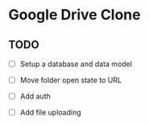 # Google Drive Clone

## TODO

- [ ] Setup a database and data model
- [ ] Move folder open state to URL
- [ ] Add auth
- [ ] Add file uploading 

